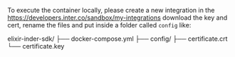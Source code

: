 To execute the container locally, please create a new integration in the https://developers.inter.co/sandbox/my-integrations download the key and cert, rename the files and put inside a folder called `config` like:

elixir-inder-sdk/
├── docker-compose.yml
├── config/
    ├── certificate.crt
    └── certificate.key